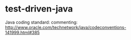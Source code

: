 test-driven-java
================

Java coding standard:
commenting: http://www.oracle.com/technetwork/java/codeconventions-141999.html#385
